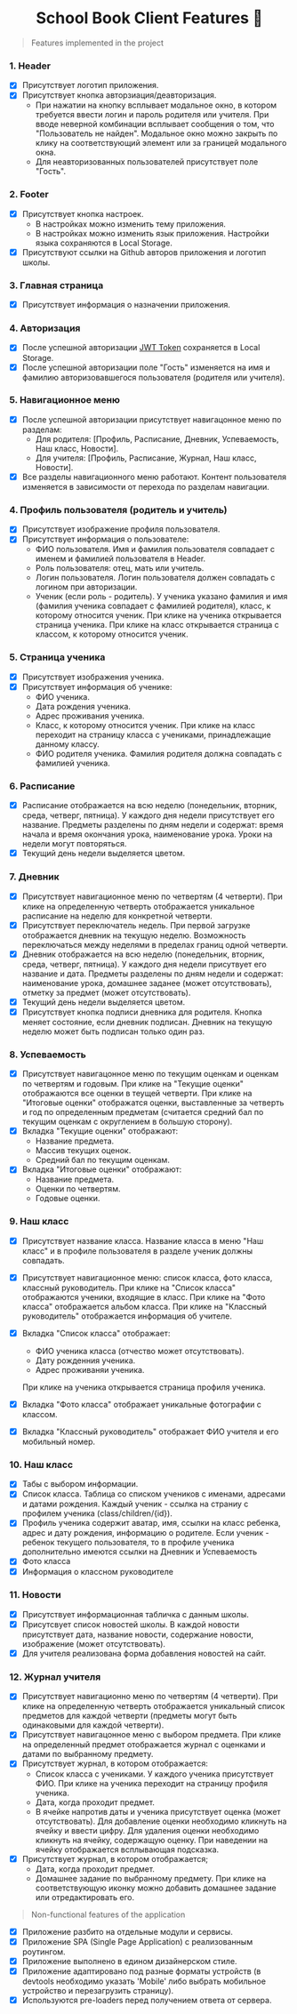 <h1 align="center">School Book Client Features 🚀</h1>

> Features implemented in the project

### 1. Header 
- [x] Присутствует логотип приложения.
- [x] Присутствует кнопка авторзиация/деавторизация.
  * При нажатии на кнопку всплывает модальное окно, в котором требуется ввести логин и пароль родителя или учителя. При вводе неверной комбинации всплывает сообщения о том, что "Пользователь не найден". Модальное окно можно закрыть по клику на соответствующий элемент или за границей модального окна.
  * Для неавторизованных пользователей присутствует поле "Гость".

### 2. Footer
- [x] Присутствует кнопка настроек.
  * В настройках можно изменить тему приложения.
  * В настройках можно изменить язык приложения. Настройки языка сохраняются в Local Storage.
- [x] Присутствуют ссылки на Github авторов приложения и логотип школы.

### 3. Главная страница
- [x] Присутствует информация о назначении приложения.

### 4. Авторизация
- [x] После успешной авторизации [JWT Token](https://jwt.io/) сохраняется в Local Storage.
- [x] После успешной авторизации поле "Гость" изменяется на имя и фамилию авторизовавшегося пользователя (родителя или учителя).

### 5. Навигационное меню
- [x] После успешной авторизации присутствует навигацонное меню по разделам:
  * Для родителя: [Профиль, Расписание, Дневник, Успеваемость, Наш класс, Новости].
  * Для учителя: [Профиль, Расписание, Журнал, Наш класс, Новости].
- [x] Все разделы навигационного меню работают. Контент пользователя изменяется в зависимости от перехода по разделам навигации.

### 4. Профиль пользователя (родитель и учитель)
- [x] Присутствует изображение профиля пользователя.
- [x] Присутствует информация о пользователе:
  * ФИО пользователя. Имя и фамилия пользователя совпадает с именем и фамилией пользователя в Header.
  * Роль пользователя: отец, мать или учитель.
  * Логин пользователя. Логин пользователя должен совпадать с логином при авторизации.
  * Ученик (если роль - родитель). У ученика указано фамилия и имя (фамилия ученика совпадает с фамилией родителя), класс, к которому относится ученик. При клике на ученика открывается страница ученика. При клике на класс открывается страница с классом, к которому относится ученик.
  
### 5. Страница ученика
- [x] Присутствует изображения ученика.
- [x] Присутствует информация об ученике:
  * ФИО ученика.
  * Дата рождения ученика.
  * Адрес проживания ученика.
  * Класс, к которому относится ученик. При клике на класс переходит на страницу класса с учениками, принадлежащие данному классу.
  * ФИО родителя ученика. Фамилия родителя должна совпадать с фамилией ученика.

### 6. Расписание
- [x] Расписание отображается на всю неделю (понедельник, вторник, среда, четверг, пятница). У каждого дня недели присутствует его название. Предметы разделены по дням недели и содержат: время начала и время окончания урока, наименование урока. Уроки на недели могут повторяться.
- [x] Текущий день недели выделяется цветом.

### 7. Дневник
- [x] Присутствует навигационное меню по четвертям (4 четверти). При клике на определенную четверть отображается уникальное расписание на неделю для конкретной четверти.
- [x] Присутствует переключатель недель. При первой загрузке отображается дневник на текущую неделю. Возможность переключаться между неделями в пределах границ одной четверти.
- [x] Дневник отображается на всю неделю (понедельник, вторник, среда, четверг, пятница). У каждого дня недели присутвует его название и дата. Предметы разделены по дням недели и содержат: наименование урока, домашнее заданее (может отсутствовать), отметку за предмет (может отсутствовать).
- [x] Текущий день недели выделяется цветом.
- [x] Присутствует кнопка подписи дневника для родителя. Кнопка меняет состояние, если дневник подписан. Дневник на текущую неделю может быть подписан только один раз.

### 8. Успеваемость
- [x] Присутствует навигацонное меню по текущим оценкам и оценкам по четвертям и годовым. При клике на "Текущие оценки" отображаются все оценки в теущей четверти. При клике на "Итоговые оценки" отображатся оценки, выставленные за четверть и год по определенным предметам (считается средний бал по текущим оценкам с округлением в большую сторону).
- [x] Вкладка "Текущие оценки" отображают:
  * Название предмета.
  * Массив текущих оценок.
  * Средний бал по текущим оценкам.
- [x] Вкладка "Итоговые оценки" отображают:
  * Название предмета.
  * Оценки по четвертям.
  * Годовые оценки.

### 9. Наш класс
- [x] Присутствует название класса. Название класса в меню "Наш класс" и в профиле пользователя в разделе ученик должны совпадать.
- [x] Присутствует навигационное меню: список класса, фото класса, классный руководитель. При клике на "Список класса" отображаются ученики, входящие в класс. При клике на "Фото класса" отображается альбом класса. При клике на "Классный руководитель" отображается информация об учителе.
- [x] Вкладка "Список класса" отображает:
  * ФИО ученика класса (отчество может отсутствовать).
  * Дату рожденния ученика.
  * Адрес проживаняи ученика.

  При клике на ученика открывается страница профиля ученика.
- [x] Вкладка "Фото класса" отображает уникальные фотографии с классом.
- [x] Вкладка "Классный руководитель" отображает ФИО учителя и его мобильный номер.
  
### 10. Наш класс
- [x] Табы с выбором информации. 
- [x] Список класса. Таблица со списком учеников с именами, адресами и датами рождения. Каждый ученик - ссылка на страниу с профилем ученика (class/children/{id}). 
- [x] Профиль ученика содержит аватар, имя, ccылки на класс ребенка, адрес и дату рождения, информацию о родителе. Если ученик - ребенок текущего пользователя, то в профиле ученика дополнительно имеются ссылки на Дневник и Успеваемость
- [x] Фото класса  
- [x] Информация о классном руководителе  
  
### 11. Новости
- [x] Присутствует информационная табличка с данным школы.
- [x] Присутсвует список новостей школы. В каждой новости присутствует дата, название новости, содержание новости, изображение (может отсутствовать).
- [x] Для учителя реализована форма добавления новостей на сайт.

### 12. Журнал учителя
- [x] Присутствует навигационно меню по четвертям (4 четверти). При клике на определенную четверть отображается уникальный список предметов для каждой четверти (предметы могут быть одинаковыми для каждой четверти).
- [x] Присутствует навигацонное меню с выбором предмета. При клике на определенный предмет отображается журнал с оценками и датами по выбранному предмету.
- [x] Присутствует журнал, в котором отображается:
  * Список класса с учениками. У каждого ученика присутствует ФИО. При клике на ученика переходит на страницу профиля ученика.
  * Дата, когда проходит предмет.
  * В ячейке напротив даты и ученика присутствует оценка (может отсутствовать). Для добавление оценки необходимо кликнуть на ячейку и ввести цифру. Для удаления оценки необходимо кликнуть на ячейку, содержащую оценку. При наведении на ячейку отображается всплывающая подсказка.
- [x] Присутствует журнал, в котором отображается;
  * Дата, когда проходит предмет.
  * Домашнее задание по выбранному предмету. При клике на соответствующую иконку можно добавить домашнее задание или отредактировать его.

> Non-functional features of the application

- [x] Приложение разбито на отдельные модули и сервисы.
- [x] Приложение SPA (Single Page Application) с реализованным роутингом.
- [x] Приложение выполнено в едином дизайнерском стиле.
- [x] Приложение адаптировано под разные форматы устройств (в devtools необходимо указать 'Mobile' либо выбрать мобильное устройство и перезагрузить страницу).
- [x] Используются pre-loaders перед получением ответа от сервера.
